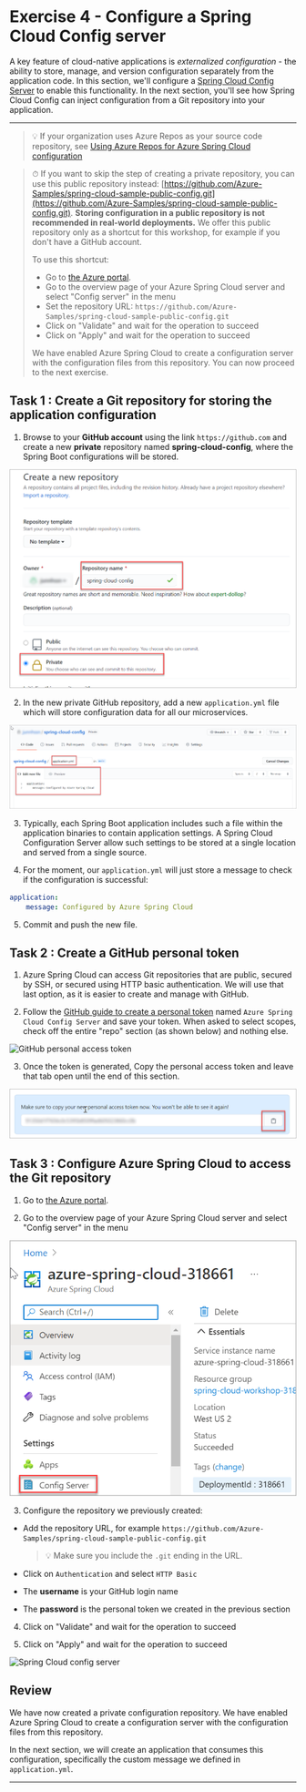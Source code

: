 # Exercise 4 - Configure a Spring Cloud Config server

A key feature of cloud-native applications is *externalized configuration* - the ability to store, manage, and version configuration separately from the application code. In this section, we'll configure a [Spring Cloud Config Server](https://cloud.spring.io/spring-cloud-config) to enable this functionality. In the next section, you'll see how Spring Cloud Config can inject configuration from a Git repository into your application.

---

> 💡 If your organization uses Azure Repos as your source code repository, see [Using Azure Repos for Azure Spring Cloud configuration](AzureReposForConfig.md)

> ⏱ If you want to skip the step of creating a private repository, you can use this public repository instead: [https://github.com/Azure-Samples/spring-cloud-sample-public-config.git](https://github.com/Azure-Samples/spring-cloud-sample-public-config.git). __Storing configuration in a public repository is not recommended in real-world deployments.__ We offer this public repository only as a shortcut for this workshop, for example if you don't have a GitHub account. 
>
> To use this shortcut:
>  - Go to [the Azure portal](https://portal.azure.com/?WT.mc_id=azurespringcloud-github-judubois).
>  - Go to the overview page of your Azure Spring Cloud server and select "Config server" in the menu
>  - Set the repository URL: `https://github.com/Azure-Samples/spring-cloud-sample-public-config.git`
>  - Click on "Validate" and wait for the operation to succeed
>  - Click on "Apply" and wait for the operation to succeed
>  
>  We have enabled Azure Spring Cloud to create a configuration server with the configuration files from this repository. You can now proceed to the next exercise.

## Task 1 : Create a Git repository for storing the application configuration

1. Browse to your **GitHub account** using the link `https://github.com` and create a new **private** repository named **spring-cloud-config**, where the Spring Boot configurations will be stored.

![Add a repository](media/create-a-repo.png)

2. In the new private GitHub repository, add a new `application.yml` file which will store configuration data for all our microservices.

![Application](media/application-yml.png)

3. Typically, each Spring Boot application includes such a file within the application binaries to contain application settings. A Spring Cloud Configuration Server allow such settings to be stored at a single location and served from a single source.

4. For the moment, our `application.yml` will just store a message to check if the configuration is successful:

```yaml
application:
    message: Configured by Azure Spring Cloud
```

5. Commit and push the new file.

## Task 2 : Create a GitHub personal token

1. Azure Spring Cloud can access Git repositories that are public, secured by SSH, or secured using HTTP basic authentication. We will use that last option, as it is easier to create and manage with GitHub.

2. Follow the [GitHub guide to create a personal token](https://help.github.com/en/articles/creating-a-personal-access-token-for-the-command-line) named `Azure Spring Cloud Config Server` and save your token. When asked to select scopes, check off the entire "repo" section (as shown below) and nothing else.

![GitHub personal access token](media/01-github-personal-access-token.png)

3. Once the token is generated, Copy the personal access token and leave that tab open until the end of this section.

![Personal access token copy](media/access-token-copy.png)

## Task 3 : Configure Azure Spring Cloud to access the Git repository

1. Go to [the Azure portal](https://portal.azure.com/?WT.mc_id=azurespringcloud-github-judubois).

2. Go to the overview page of your Azure Spring Cloud server and select "Config server" in the menu

![Config server](media/config-server.png)

3. Configure the repository we previously created:

  - Add the repository URL, for example `https://github.com/Azure-Samples/spring-cloud-sample-public-config.git`

     >💡 Make sure you include the `.git` ending in the URL.

  - Click on `Authentication` and select `HTTP Basic`

  - The __username__ is your GitHub login name
 
  - The __password__ is the personal token we created in the previous section

4. Click on "Validate" and wait for the operation to succeed  

5. Click on "Apply" and wait for the operation to succeed

![Spring Cloud config server](media/02-config-server.png)

## Review

We have now created a private configuration repository. We have enabled Azure Spring Cloud to create a configuration server with the configuration files from this repository.

In the next section, we will create an application that consumes this configuration, specifically the custom message we defined in `application.yml`.

---
